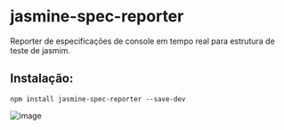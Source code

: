 # jasmine-spec-reporter
Reporter de especificações de console em tempo real para estrutura de teste de jasmim.

## Instalação:

```
npm install jasmine-spec-reporter --save-dev
```
![image](https://user-images.githubusercontent.com/91263334/134600371-2936ce30-4e11-42aa-9a9e-184e615c0788.png)

